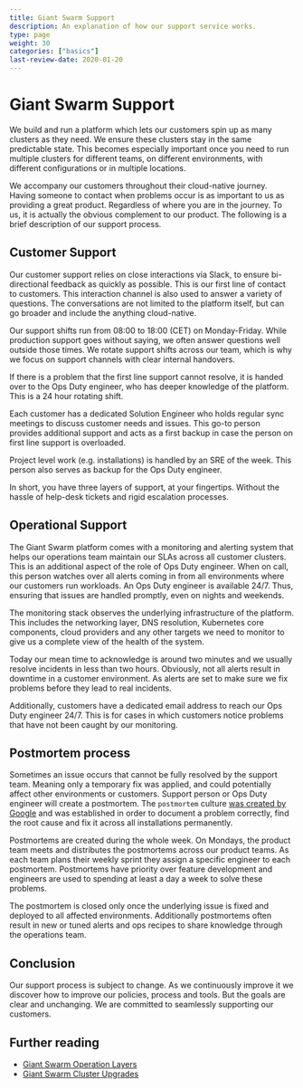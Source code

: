 ```yaml
---
title: Giant Swarm Support
description: An explanation of how our support service works.
type: page
weight: 30
categories: ["basics"]
last-review-date: 2020-01-20
---
```


# Giant Swarm Support

We build and run a platform which lets our customers spin up as many clusters as they need. We ensure these clusters stay in the same predictable state. This becomes especially important once you need to run multiple clusters for different teams, on different environments, with different configurations or in multiple locations.

We accompany our customers throughout their cloud-native journey. Having someone to contact when problems occur is as important to us as providing a great product. Regardless of where you are in the journey. To us, it is actually the obvious complement to our product. The following is a brief description of our support process.

## Customer Support

Our customer support relies on close interactions via Slack, to ensure bi-directional feedback as quickly as possible. This is our first line of contact to customers. This interaction channel is also used to answer a variety of questions. The conversations are not limited to the platform itself, but can go broader and include the anything cloud-native.

Our support shifts run from 08:00 to 18:00 (CET) on Monday-Friday. While production support goes without saying, we  often answer questions well outside those times. We rotate support shifts across our team, which is why we focus on support channels with clear internal handovers.

If there is a problem that the first line support cannot resolve, it is handed over to the Ops Duty engineer, who has deeper knowledge of the platform. This is a 24 hour rotating shift.

Each customer has a dedicated Solution Engineer who holds regular sync meetings to discuss customer needs and issues. This go-to person provides additional support and acts as a first backup in case the person on first line support is overloaded.

Project level work (e.g. installations) is handled by an SRE of the week. This person also serves as backup for the Ops Duty engineer.

In short, you have three layers of support, at your fingertips. Without the hassle of help-desk tickets and rigid escalation processes.

## Operational Support

The Giant Swarm platform comes with a monitoring and alerting system that helps our operations team maintain our SLAs across all customer clusters. This is an additional aspect of the role of Ops Duty engineer. When on call, this person watches over all alerts coming in from all environments where our customers run workloads. An Ops Duty engineer is available 24/7. Thus, ensuring that issues are handled promptly, even on nights and weekends.

The monitoring stack observes the underlying infrastructure of the platform. This includes the networking layer, DNS resolution, Kubernetes core components, cloud providers and any other targets we need to monitor to give us a complete view of the health of the system.

Today our mean time to acknowledge is around two minutes and we usually resolve incidents in less than two hours. Obviously, not all alerts result in downtime in a customer environment. As alerts are set to make sure we fix problems before they lead to real incidents.

Additionally, customers have a dedicated email address to reach our Ops Duty engineer 24/7.  This is for cases in which customers notice problems that have not been caught by our monitoring.

## Postmortem process

Sometimes an issue occurs that cannot be fully resolved by the support team. Meaning only a temporary fix was applied, and could potentially affect other environments or customers. Support person or Ops Duty engineer will create a postmortem. The `postmortem` culture [was created by Google](https://landing.google.com/sre/sre-book/chapters/postmortem-culture/) and was established in order to document a problem correctly, find the root cause and fix it across all installations permanently.

Postmortems are created during the whole week. On Mondays, the product team meets and distributes the postmortems across our product teams. As each team plans their weekly sprint they assign a specific engineer to each postmortem. Postmortems have priority over feature development and engineers are used to spending at least a day a week to solve these problems.

The postmortem is closed only once the underlying issue is fixed and deployed to all affected environments. Additionally postmortems often result in new or tuned alerts and ops recipes to share knowledge through the operations team.

## Conclusion

Our support process is subject to change. As we continuously improve it we discover how to improve our policies, process and tools. But the goals are clear and unchanging. We are committed to seamlessly supporting our customers.

## Further reading

- [Giant Swarm Operation Layers](/basics/giant-swarm-operational-layers/)
- [Giant Swarm Cluster Upgrades](/reference/cluster-upgrades/)
